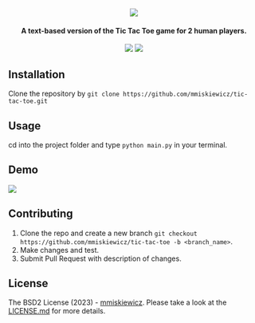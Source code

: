<h1 align="center">
  <img src=https://user-images.githubusercontent.com/32812860/216319054-421322c0-c2dd-42aa-ad7b-928f69d70417.png></img>
  </h1>

<h4 align="center">
  A text-based version of the Tic Tac Toe game for 2 human players.
  </h4>
  
<p align="center">
    <img src=https://img.shields.io/github/languages/code-size/mmiskiewicz/tic-tac-toe></img>
  <img src=https://img.shields.io/github/issues-raw/mmiskiewicz/tic-tac-toe></img>
  </p>
  
## Installation

Clone the repository by `git clone https://github.com/mmiskiewicz/tic-tac-toe.git`

## Usage

cd into the project folder and type `python main.py` in your terminal.

## Demo

<img src=https://user-images.githubusercontent.com/32812860/216319894-9f697598-454d-40ba-a84e-a374f3391d93.gif></img>

## Contributing

1. Clone the repo and create a new branch `git checkout https://github.com/mmiskiewicz/tic-tac-toe -b <branch_name>`.
2. Make changes and test.
3. Submit Pull Request with description of changes.

## License

The BSD2 License (2023) - <a href="https://github.com/mmiskiewicz">mmiskiewicz</a>. Please take a look at the <a href="https://github.com/mmiskiewicz/tic-tac-toe/blob/main/LICENSE.md">LICENSE.md</a> for more details.
